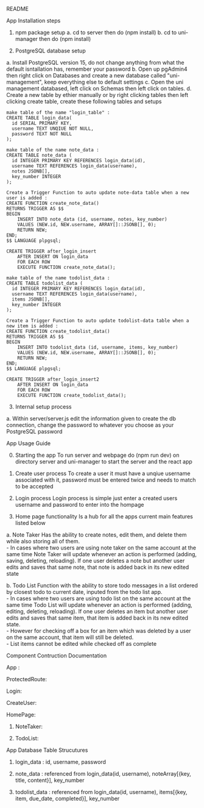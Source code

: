 README 

App Installation steps

1. npm package setup
  a. cd to server then do (npm install)
  b. cd to uni-manager then do (npm install)

2. PostgreSQL database setup

  a. Install PostgreSQL version 15, do not change anything from what the default isntallation has, remember your password
  b. Open up pgAdmin4 then right click on Databases and create a new database called "uni-management", keep everything else to default settings
  c. Open the uni management databased, left click on Schemas then left click on tables.
  d. Create a new table by ethier manually or by right clicking tables then left clicking create table, create these following tables and setups  
  
    make table of the name "login_table" :
    CREATE TABLE login_data(
      id SERIAL PRIMARY KEY,
      username TEXT UNQIUE NOT NULL,
      password TEXT NOT NULL
    );

    make table of the name note_data :
    CREATE TABLE note_data (
      id INTEGER PRIMARY KEY REFERENCES login_data(id),
      username TEXT REFERENCES login_data(username),
      notes JSONB[],
      key_number INTEGER
    );

    Create a Trigger Function to auto update note-data table when a new user is added :
    CREATE FUNCTION create_note_data()
    RETURNS TRIGGER AS $$
    BEGIN
        INSERT INTO note_data (id, username, notes, key_number)
        VALUES (NEW.id, NEW.username, ARRAY[]::JSONB[], 0);
        RETURN NEW;
    END;
    $$ LANGUAGE plpgsql;

    CREATE TRIGGER after_login_insert
        AFTER INSERT ON login_data
        FOR EACH ROW
        EXECUTE FUNCTION create_note_data(); 

    make table of the name todolist_data :
    CREATE TABLE todolist_data (
      id INTEGER PRIMARY KEY REFERENCES login_data(id),
      username TEXT REFERENCES login_data(username),
      items JSONB[],
      key_number INTEGER
    );

    Create a Trigger Function to auto update todolist-data table when a new item is added :
    CREATE FUNCTION create_todolist_data()
    RETURNS TRIGGER AS $$
    BEGIN
        INSERT INTO todolist_data (id, username, items, key_number)
        VALUES (NEW.id, NEW.username, ARRAY[]::JSONB[], 0);
        RETURN NEW;
    END;
    $$ LANGUAGE plpgsql;

    CREATE TRIGGER after_login_insert2
        AFTER INSERT ON login_data
        FOR EACH ROW
        EXECUTE FUNCTION create_todolist_data(); 

3. Internal setup process

  a. Within server/server.js edit the information given to create the db connection, change the password to whatever you choose as your PostgreSQL password

App Usage Guide

 0. Starting the app
    To run server and webpage do (npm run dev) on directory server and uni-manager to start the server and the react app

 1. Create user process
  To create a user it must have a unqiue username associated with it, password must be entered twice and needs to match to be accepted

 2. Login process
  Login process is simple just enter a created users username and password to enter into the hompage

 3. Home page functionality 
  Is a hub for all the apps current main features listed below

  a. Note Taker 
    Has the ability to create notes, edit them, and delete them while also storing all of them.<br>
    - In cases where two users are using note taker on the same account at the same time Note Taker will update whenever an action is performed (adding, saving, deleting, reloading). If one user deletes a note but another user edits and saves that same note, that note is added back in its new edited state <br>

  b. Todo List 
    Function with the ability to store todo messages in a list ordered by closest todo to current date, inputed from the todo list app.<br>
     - In cases where two users are using todo list on the same account at the same time Todo List will update whenever an action is performed (adding, editing, deleting, reloading). If one user deletes an item but another user edits and saves that same item, that item is added back in its new edited state. <br>
     - However for checking off a box for an item which was deleted by a user on the same account, that item will still be deleted.<br>
     - List items cannot be edited while checked off as complete <br>

Component Contruction Documentation

  App :

  ProtectedRoute:

  Login:

  CreateUser:

  HomePage:

  1. NoteTaker:

  2. TodoList:


App Database Table Strucutures

1. login_data : id, username, password 

2. note_data : referenced from login_data(id, username), noteArray[{key, title, content}], key_number 

3. todolist_data : referenced from login_data(id, username), items[{key, item, due_date, completed}], key_number

